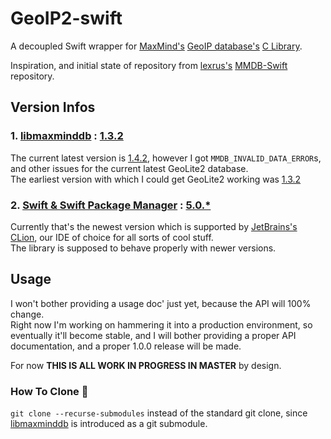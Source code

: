 # GeoIP2-swift

A decoupled Swift wrapper for 
[MaxMind's](https://www.maxmind.com/en/home) [GeoIP database's](https://dev.maxmind.com/geoip/geoip2/geolite2/)
[C Library](https://github.com/maxmind/libmaxminddb).

Inspiration, and initial state of repository from 
[lexrus's](https://github.com/lexrus) [MMDB-Swift](https://github.com/lexrus/MMDB-Swift) 
repository.

## Version Infos

### 1. [libmaxminddb](https://github.com/maxmind/libmaxminddb) : [1.3.2](https://github.com/maxmind/libmaxminddb/releases/tag/1.3.2)

The current latest version is 
[1.4.2](https://github.com/maxmind/libmaxminddb/releases/tag/1.4.2), however I 
got `MMDB_INVALID_DATA_ERROR`s, and other issues for the current latest GeoLite2
database.    
The earliest version with which I could get GeoLite2 working was 
[1.3.2](https://github.com/maxmind/libmaxminddb/releases/tag/1.3.2)

### 2. [Swift & Swift Package Manager](https://swift.org) : [5.0.*](https://github.com/apple/swift/releases/tag/swift-5.0.3-RELEASE)

Currently that's the newest version which is supported by 
[JetBrains's CLion](https://www.jetbrains.com/clion/), our IDE of choice for 
all sorts of cool stuff.    
The library is supposed to behave properly with newer versions. 

## Usage

I won't bother providing a usage doc' just yet, because the API will 100% change.  
Right now I'm working on hammering it into a production environment, so 
eventually it'll become stable, and I will bother providing a proper API 
documentation, and a proper 1.0.0 release will be made.

For now **THIS IS ALL WORK IN PROGRESS IN MASTER** by design. 

### How To Clone 🙂

`git clone --recurse-submodules` instead of the standard git 
clone, since [libmaxminddb](https://github.com/maxmind/libmaxminddb) is 
introduced as a git submodule.